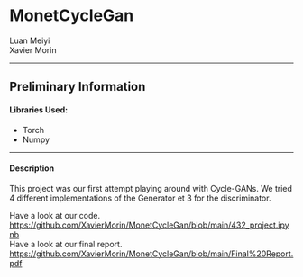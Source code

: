 # MonetCycleGan

Luan Meiyi <br>
Xavier Morin

---

## Preliminary Information

#### Libraries Used:
* Torch
* Numpy
---
#### Description
This project was our first attempt playing around with Cycle-GANs. We tried 4 different implementations of the Generator et 3 for the discriminator. 
<br>

Have a look at our code. <br>
https://github.com/XavierMorin/MonetCycleGan/blob/main/432_project.ipynb
<br>
Have a look at our final report. <br>
https://github.com/XavierMorin/MonetCycleGan/blob/main/Final%20Report.pdf
